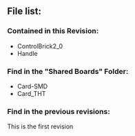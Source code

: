 ## File list:  

### Contained in this Revision:  

* ControlBrick2_0
* Handle

### Find in the "Shared Boards" Folder:

* Card-SMD
* Card_THT

### Find in the previous revisions:

This is the first revision
